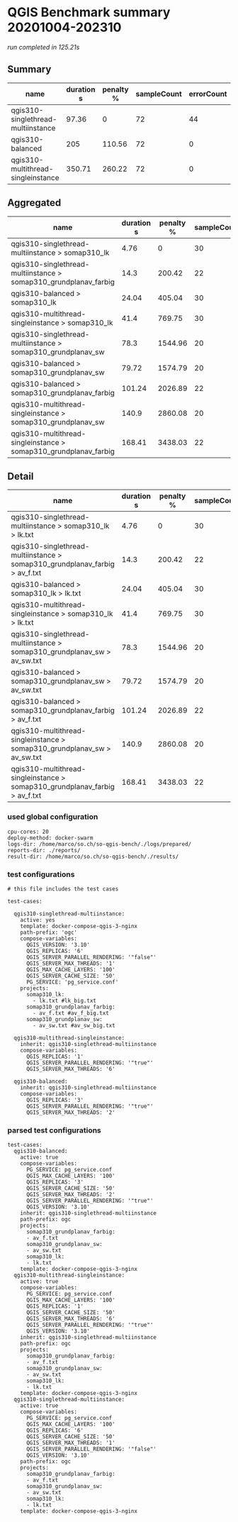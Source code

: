 # QGIS Benchmark summary 20201004-202310

_run completed in 125.21s_

## Summary
| name                               |   duration s |   penalty % |   sampleCount |   errorCount |   errorPct |
|------------------------------------|--------------|-------------|---------------|--------------|------------|
| qgis310-singlethread-multiinstance |        97.36 |        0    |            72 |           44 |      61.11 |
| qgis310-balanced                   |       205    |      110.56 |            72 |            0 |       0    |
| qgis310-multithread-singleinstance |       350.71 |      260.22 |            72 |            0 |       0    |

## Aggregated
| name                                                             |   duration s |   penalty % |   sampleCount |   errorCount |   errorPct |
|------------------------------------------------------------------|--------------|-------------|---------------|--------------|------------|
| qgis310-singlethread-multiinstance > somap310_lk                 |         4.76 |        0    |            30 |           26 |      86.67 |
| qgis310-singlethread-multiinstance > somap310_grundplanav_farbig |        14.3  |      200.42 |            22 |           18 |      81.82 |
| qgis310-balanced > somap310_lk                                   |        24.04 |      405.04 |            30 |            0 |       0    |
| qgis310-multithread-singleinstance > somap310_lk                 |        41.4  |      769.75 |            30 |            0 |       0    |
| qgis310-singlethread-multiinstance > somap310_grundplanav_sw     |        78.3  |     1544.96 |            20 |            0 |       0    |
| qgis310-balanced > somap310_grundplanav_sw                       |        79.72 |     1574.79 |            20 |            0 |       0    |
| qgis310-balanced > somap310_grundplanav_farbig                   |       101.24 |     2026.89 |            22 |            0 |       0    |
| qgis310-multithread-singleinstance > somap310_grundplanav_sw     |       140.9  |     2860.08 |            20 |            0 |       0    |
| qgis310-multithread-singleinstance > somap310_grundplanav_farbig |       168.41 |     3438.03 |            22 |            0 |       0    |

## Detail
| name                                                                        |   duration s |   penalty % |   sampleCount |   errorCount |   errorPct |   meanResTime |   medianResTime |   minResTime |   maxResTime |   pct1ResTime |   pct2ResTime |   pct3ResTime |   throughput |   receivedKBytesPerSec |   sentKBytesPerSec | dashboard                                                                                                                                                     |
|-----------------------------------------------------------------------------|--------------|-------------|---------------|--------------|------------|---------------|-----------------|--------------|--------------|---------------|---------------|---------------|--------------|------------------------|--------------------|---------------------------------------------------------------------------------------------------------------------------------------------------------------|
| qgis310-singlethread-multiinstance > somap310_lk > lk.txt                   |         4.76 |        0    |            30 |           26 |    86.6667 |       158.6   |             6   |            4 |         1124 |        1050.6 |       1107.5  |          1124 |     25.2738  |                 87.94  |          10.3103   | [JMeter dashboard](./details/compare-deployment/20201004-202310/qgis310-singlethread-multiinstance/somap310_lk/lk.txt/dashboard/index.html)                   |
| qgis310-singlethread-multiinstance > somap310_grundplanav_farbig > av_f.txt |        14.3  |      200.42 |            22 |           18 |    81.8182 |       649.864 |             6   |            3 |         3720 |        3599.2 |       3710.25 |          3720 |      5.91398 |                120.529 |           2.52016  | [JMeter dashboard](./details/compare-deployment/20201004-202310/qgis310-singlethread-multiinstance/somap310_grundplanav_farbig/av_f.txt/dashboard/index.html) |
| qgis310-balanced > somap310_lk > lk.txt                                     |        24.04 |      405.04 |            30 |            0 |     0      |       801.267 |           825.5 |          550 |         1054 |         996.8 |       1047.95 |          1054 |     16.3755  |                443.873 |           6.68028  | [JMeter dashboard](./details/compare-deployment/20201004-202310/qgis310-balanced/somap310_lk/lk.txt/dashboard/index.html)                                     |
| qgis310-multithread-singleinstance > somap310_lk > lk.txt                   |        41.4  |      769.75 |            30 |            0 |     0      |      1379.9   |          1447   |          919 |         1561 |        1550.8 |       1558.8  |          1561 |      9.72447 |                263.59  |           3.96703  | [JMeter dashboard](./details/compare-deployment/20201004-202310/qgis310-multithread-singleinstance/somap310_lk/lk.txt/dashboard/index.html)                   |
| qgis310-singlethread-multiinstance > somap310_grundplanav_sw > av_sw.txt    |        78.3  |     1544.96 |            20 |            0 |     0      |      3915.2   |          3922.5 |         2672 |         6015 |        5387.4 |       5987.7  |          6015 |      2.96428 |                922.328 |           1.24129  | [JMeter dashboard](./details/compare-deployment/20201004-202310/qgis310-singlethread-multiinstance/somap310_grundplanav_sw/av_sw.txt/dashboard/index.html)    |
| qgis310-balanced > somap310_grundplanav_sw > av_sw.txt                      |        79.72 |     1574.79 |            20 |            0 |     0      |      3985.8   |          4221   |         2375 |         5466 |        5381.1 |       5461.85 |          5466 |      3.26584 |               1016.16  |           1.36757  | [JMeter dashboard](./details/compare-deployment/20201004-202310/qgis310-balanced/somap310_grundplanav_sw/av_sw.txt/dashboard/index.html)                      |
| qgis310-balanced > somap310_grundplanav_farbig > av_f.txt                   |       101.24 |     2026.89 |            22 |            0 |     0      |      4601.64  |          4745   |         2660 |         6094 |        6042.5 |       6087.85 |          6094 |      2.8527  |                371.967 |           1.21564  | [JMeter dashboard](./details/compare-deployment/20201004-202310/qgis310-balanced/somap310_grundplanav_farbig/av_f.txt/dashboard/index.html)                   |
| qgis310-multithread-singleinstance > somap310_grundplanav_sw > av_sw.txt    |       140.9  |     2860.08 |            20 |            0 |     0      |      7044.8   |          6233.5 |         3527 |        11922 |       11282.7 |      11890.6  |         11922 |      1.57916 |                491.349 |           0.661271 | [JMeter dashboard](./details/compare-deployment/20201004-202310/qgis310-multithread-singleinstance/somap310_grundplanav_sw/av_sw.txt/dashboard/index.html)    |
| qgis310-multithread-singleinstance > somap310_grundplanav_farbig > av_f.txt |       168.41 |     3438.03 |            22 |            0 |     0      |      7654.77  |          8010   |         2715 |        11530 |       11327.9 |      11506.3  |         11530 |      1.62063 |                211.316 |           0.690608 | [JMeter dashboard](./details/compare-deployment/20201004-202310/qgis310-multithread-singleinstance/somap310_grundplanav_farbig/av_f.txt/dashboard/index.html) |

### used global configuration

```
cpu-cores: 20
deploy-method: docker-swarm
logs-dir: /home/marco/so.ch/so-qgis-bench/./logs/prepared/
reports-dir: ./reports/
result-dir: /home/marco/so.ch/so-qgis-bench/./results/

```
### test configurations

```
# this file includes the test cases

test-cases:

  qgis310-singlethread-multiinstance:
    active: yes
    template: docker-compose-qgis-3-nginx
    path-prefix: 'ogc'
    compose-variables:
      QGIS_VERSION: '3.10'
      QGIS_REPLICAS: '6'
      QGIS_SERVER_PARALLEL_RENDERING: '"false"'
      QGIS_SERVER_MAX_THREADS: '1'
      QGIS_MAX_CACHE_LAYERS: '100'
      QGIS_SERVER_CACHE_SIZE: '50'
      PG_SERVICE: 'pg_service.conf'
    projects:
      somap310_lk:
        - lk.txt #lk_big.txt
      somap310_grundplanav_farbig:
        - av_f.txt #av_f_big.txt
      somap310_grundplanav_sw:
        - av_sw.txt #av_sw_big.txt

  qgis310-multithread-singleinstance:
    inherit: qgis310-singlethread-multiinstance
    compose-variables:
      QGIS_REPLICAS: '1'
      QGIS_SERVER_PARALLEL_RENDERING: '"true"'
      QGIS_SERVER_MAX_THREADS: '6'

  qgis310-balanced:
    inherit: qgis310-singlethread-multiinstance
    compose-variables:
      QGIS_REPLICAS: '3'
      QGIS_SERVER_PARALLEL_RENDERING: '"true"'
      QGIS_SERVER_MAX_THREADS: '2'

```
### parsed test configurations

```
test-cases:
  qgis310-balanced:
    active: true
    compose-variables:
      PG_SERVICE: pg_service.conf
      QGIS_MAX_CACHE_LAYERS: '100'
      QGIS_REPLICAS: '3'
      QGIS_SERVER_CACHE_SIZE: '50'
      QGIS_SERVER_MAX_THREADS: '2'
      QGIS_SERVER_PARALLEL_RENDERING: '"true"'
      QGIS_VERSION: '3.10'
    inherit: qgis310-singlethread-multiinstance
    path-prefix: ogc
    projects:
      somap310_grundplanav_farbig:
      - av_f.txt
      somap310_grundplanav_sw:
      - av_sw.txt
      somap310_lk:
      - lk.txt
    template: docker-compose-qgis-3-nginx
  qgis310-multithread-singleinstance:
    active: true
    compose-variables:
      PG_SERVICE: pg_service.conf
      QGIS_MAX_CACHE_LAYERS: '100'
      QGIS_REPLICAS: '1'
      QGIS_SERVER_CACHE_SIZE: '50'
      QGIS_SERVER_MAX_THREADS: '6'
      QGIS_SERVER_PARALLEL_RENDERING: '"true"'
      QGIS_VERSION: '3.10'
    inherit: qgis310-singlethread-multiinstance
    path-prefix: ogc
    projects:
      somap310_grundplanav_farbig:
      - av_f.txt
      somap310_grundplanav_sw:
      - av_sw.txt
      somap310_lk:
      - lk.txt
    template: docker-compose-qgis-3-nginx
  qgis310-singlethread-multiinstance:
    active: true
    compose-variables:
      PG_SERVICE: pg_service.conf
      QGIS_MAX_CACHE_LAYERS: '100'
      QGIS_REPLICAS: '6'
      QGIS_SERVER_CACHE_SIZE: '50'
      QGIS_SERVER_MAX_THREADS: '1'
      QGIS_SERVER_PARALLEL_RENDERING: '"false"'
      QGIS_VERSION: '3.10'
    path-prefix: ogc
    projects:
      somap310_grundplanav_farbig:
      - av_f.txt
      somap310_grundplanav_sw:
      - av_sw.txt
      somap310_lk:
      - lk.txt
    template: docker-compose-qgis-3-nginx

```
